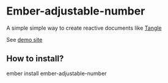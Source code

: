 # Ember-adjustable-number


A simple simple way to create reactive documents
like [Tangle](http://worrydream.com/Tangle/)


See [demo site](http://hugoruscitti.github.io/ember-adjustable-number/)

## How to install?

ember install ember-adjustable-number
